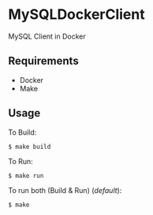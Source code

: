 # MySQLDockerClient
MySQL Client in Docker

## Requirements
- Docker
- Make

## Usage
To Build:
```
$ make build
```

To Run:
```
$ make run
```

To run both (Build & Run) (*default*):
```
$ make
```
